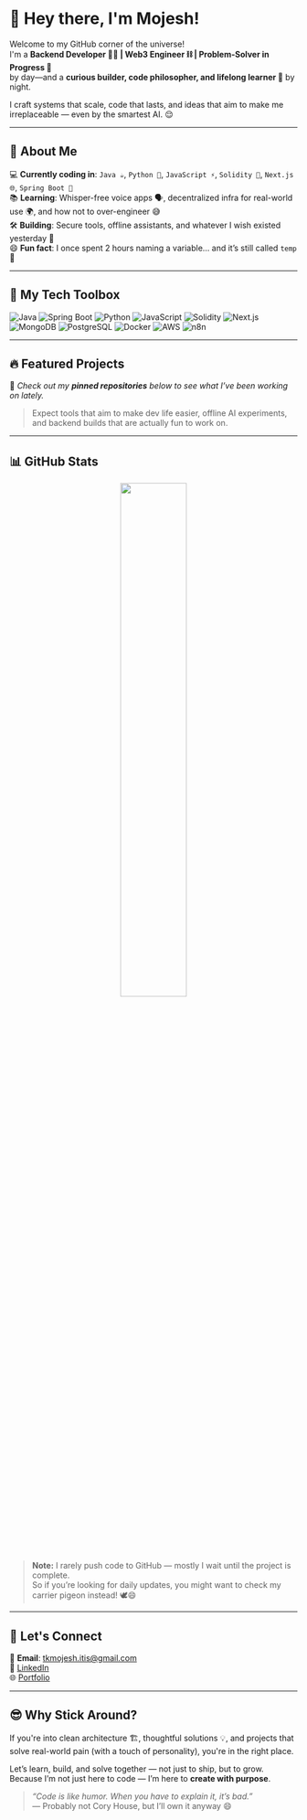 # 👋 Hey there, I'm Mojesh!

Welcome to my GitHub corner of the universe!  
I'm a **Backend Developer 🧑‍💻 | Web3 Engineer ⛓️ | Problem-Solver in Progress 🔧**  
by day—and a **curious builder, code philosopher, and lifelong learner 🌱** by night.

I craft systems that scale, code that lasts, and ideas that aim to make me irreplaceable — even by the smartest AI. 😌

---

## 🚀 About Me

💻 **Currently coding in**: `Java ☕`, `Python 🐍`, `JavaScript ⚡`, `Solidity 🧱`, `Next.js 🌐`, `Spring Boot 🌿`  
📚 **Learning**: Whisper-free voice apps 🗣️, decentralized infra for real-world use 🌍, and how not to over-engineer 😅  
🛠️ **Building**: Secure tools, offline assistants, and whatever I wish existed yesterday 🚀  
😄 **Fun fact**: I once spent 2 hours naming a variable… and it’s still called `temp` 🤷

---

## 🧰 My Tech Toolbox

![Java](https://img.shields.io/badge/Java-%23ED8B00.svg?style=flat&logo=openjdk&logoColor=white)
![Spring Boot](https://img.shields.io/badge/Spring%20Boot-6DB33F?style=flat&logo=spring-boot&logoColor=white)
![Python](https://img.shields.io/badge/Python-3776AB?style=flat&logo=python&logoColor=white)
![JavaScript](https://img.shields.io/badge/JavaScript-F7DF1E?style=flat&logo=javascript&logoColor=black)
![Solidity](https://img.shields.io/badge/Solidity-363636?style=flat&logo=solidity)
![Next.js](https://img.shields.io/badge/Next.js-000000?style=flat&logo=nextdotjs)
![MongoDB](https://img.shields.io/badge/MongoDB-4EA94B?style=flat&logo=mongodb&logoColor=white)
![PostgreSQL](https://img.shields.io/badge/PostgreSQL-4169E1?style=flat&logo=postgresql&logoColor=white)
![Docker](https://img.shields.io/badge/Docker-2496ED?style=flat&logo=docker&logoColor=white)
![AWS](https://img.shields.io/badge/AWS-232F3E?style=flat&logo=amazon-aws&logoColor=white)
![n8n](https://img.shields.io/badge/n8n-EC4A3F?style=flat&logo=n8n&logoColor=white)

---

## 🔥 Featured Projects

🔗 _Check out my **pinned repositories** below to see what I’ve been working on lately._  
> Expect tools that aim to make dev life easier, offline AI experiments, and backend builds that are actually fun to work on.

---

## 📊 GitHub Stats

<p align="center">
  <img src="https://github-readme-streak-stats.herokuapp.com/?user=MRsanjuedit&theme=dark" width="48%" />
</p>

> **Note:** I rarely push code to GitHub — mostly I wait until the project is complete.  
> So if you’re looking for daily updates, you might want to check my carrier pigeon instead! 🕊️😄

---

## 🤝 Let's Connect

📧 **Email**: tkmojesh.itis@gmail.com  
💼 [LinkedIn](https://www.linkedin.com/in/tkmojesh/)  
🌐 [Portfolio](https://www.tkmojesh.xyz)

---

## 😎 Why Stick Around?

If you're into clean architecture 🏗️, thoughtful solutions 💡, and projects that solve real-world pain (with a touch of personality), you're in the right place.

Let’s learn, build, and solve together — not just to ship, but to grow.  
Because I’m not just here to code — I’m here to **create with purpose**.

> _“Code is like humor. When you have to explain it, it’s bad.”_  
> — Probably not Cory House, but I’ll own it anyway 😄
